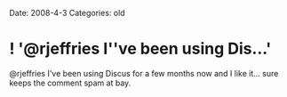 Date: 2008-4-3
Categories: old

# ! '@rjeffries I''ve been using Dis...'

@rjeffries I've been using Discus for a few months now and I like it... sure keeps the comment spam at bay.
